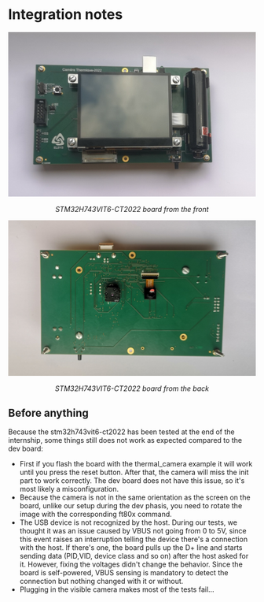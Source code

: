 # Integration notes

<p align="center">
  <img src="../images/thermal_camera_front.jpg" />
</p>
<p align="center">
<em>STM32H743VIT6-CT2022 board from the front</em>
</p>

<p align="center">
  <img src="../images/thermal_camera_back.jpg" />
</p>
<p align="center">
<em>STM32H743VIT6-CT2022 board from the back</em>
</p>
 
## Before anything

Because the stm32h743vit6-ct2022 has been tested at the end of the internship, some things still does not work as expected compared to the dev board: 
- First if you flash the board with the thermal_camera example it will work until you press the reset button. After that, the camera will miss the init part to work correctly. The dev board does not have this issue, so it's most likely a misconfiguration.
- Because the camera is not in the same orientation as the screen on the board, unlike our setup during the dev phasis, you need to rotate the image with the corresponding ft80x command.
- The USB device is not recognized by the host. During our tests, we thought it was an issue caused by VBUS not going from 0 to 5V, since this event raises an interruption telling the device there's a connection with the host. If there's one, the board pulls up the D+ line and starts sending data (PID,VID, device class and so on) after the host asked for it. However, fixing the voltages didn't change the behavior. Since the board is self-powered, VBUS sensing is mandatory to detect the connection but nothing changed with it or without.
- Plugging in the visible camera makes most of the tests fail...
